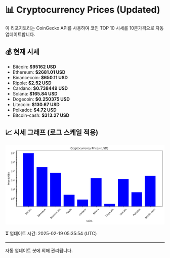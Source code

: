 
# 📊 Cryptocurrency Prices (Updated)

이 리포지토리는 CoinGecko API를 사용하여 코인 TOP 10 시세를 10분가격으로 자동 업데이트합니다.

## 💰 현재 시세
- Bitcoin: **$95162 USD**
- Ethereum: **$2681.01 USD**
- Binancecoin: **$650.11 USD**
- Ripple: **$2.52 USD**
- Cardano: **$0.738449 USD**
- Solana: **$165.84 USD**
- Dogecoin: **$0.250375 USD**
- Litecoin: **$130.67 USD**
- Polkadot: **$4.72 USD**
- Bitcoin-cash: **$313.27 USD**

## 📈 시세 그래프 (로그 스케일 적용)
![Crypto Prices](crypto_prices.png)

⏳ 업데이트 시간: 2025-02-19 05:35:54 (UTC)

---
자동 업데이트 봇에 의해 관리됩니다.
